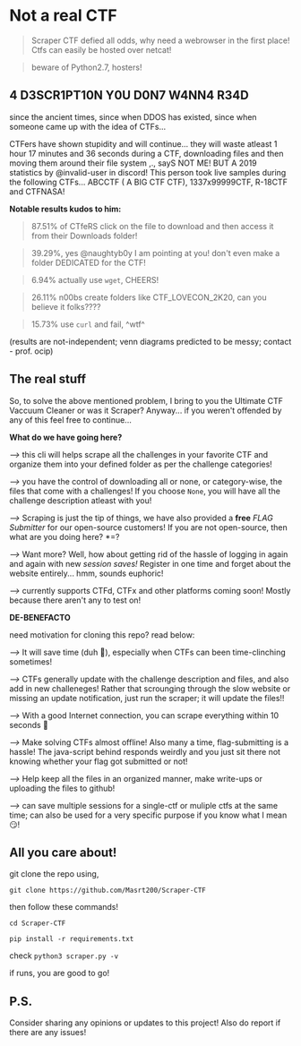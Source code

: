 # Not a real CTF

>Scraper CTF defied all odds, why need a webrowser in the first place! Ctfs can easily be hosted over netcat! 

>beware of Python2.7, hosters!

## 4 D3SCR1PT10N Y0U D0N7 W4NN4 R34D

since the ancient times, since when DDOS has existed, since when someone came up with the idea of CTFs...

CTFers have shown stupidity and will continue... they will waste atleast 1 hour 17 minutes and 36 seconds during a CTF, downloading files and then moving them around their file system ,., sayS NOT ME! BUT A 2019 statistics by @invalid-user in discord! This person took live samples during the following CTFs... ABCCTF ( A BIG CTF CTF), 1337x99999CTF, R-18CTF and CTFNASA! 

**Notable results kudos to him:**
> 87.51% of CTfeRS click on the file to download and then access it from their Downloads folder!

> 39.29%, yes @naughtyb0y I am pointing at you! don't even make a folder DEDICATED for the CTF!

> 6.94% actually use `wget`, CHEERS!

> 26.11% n00bs create folders like CTF_LOVECON_2K20, can you believe it folks????

> 15.73% use `curl` and fail, ^wtf^

(results are not-independent; venn diagrams predicted to be messy; contact - prof. ocip)

## The real stuff 

So, to solve the above mentioned problem, I bring to you the Ultimate CTF Vaccuum Cleaner or was it Scraper? Anyway... if you weren't offended by any of this feel free to continue...

**What do we have going here?**

*-->* this cli will helps scrape all the challenges in your favorite CTF and organize them into your defined folder as per the challenge categories!

*-->* you have the control of downloading all or none, or category-wise, the files that come with a challenges! If you choose `None`, you will have all the challenge description atleast with you!

*-->* Scraping is just the tip of things, we have also provided a **free** *FLAG Submitter* for our open-source customers! If you are not open-source, then what are you doing here? \*=?

*-->* Want more? Well, how about getting rid of the hassle of logging in again and again with new *session saves!* Register in one time and forget about the website entirely... hmm, sounds euphoric!

*-->* currently supports CTFd, CTFx and other platforms coming soon! Mostly because there aren't any to test on!

**DE-BENEFACTO**

need motivation for cloning this repo? read below:

*-->* It will save time (duh 🥴), especially when CTFs can been time-clinching sometimes!

*-->* CTFs generally update with the challenge description and files, and also add in new challeneges! Rather that scrounging through the slow website or missing an update notification, just run the scraper; it will update the files!!

*-->* With a good Internet connection, you can scrape everything within 10 seconds 🤯

*-->* Make solving CTFs almost offline! Also many a time, flag-submitting is a hassle! The java-script behind responds weirdly and you just sit there not knowing whether your flag got submitted or not!

*-->* Help keep all the files in an organized manner, make write-ups or uploading the files to github!

*-->* can save multiple sessions for a single-ctf or muliple ctfs at the same time; can also be used for a very specific purpose if you know what I mean 😏!


## All you care about!

git clone the repo using,

`git clone https://github.com/Masrt200/Scraper-CTF`

then follow these commands!

`cd Scraper-CTF`

`pip install -r requirements.txt`

check `python3 scraper.py -v`

if runs, you are good to go!


## P.S.

Consider sharing any opinions or updates to this project! Also do report if there are any issues!

